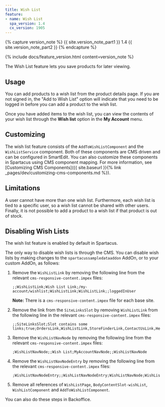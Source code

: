```yaml
---
title: Wish List
feature:
- name: Wish List
  spa_version: 1.4
  cx_version: 1905
---
```


{% capture version_note %}
{{ site.version_note_part1 }} 1.4 {{ site.version_note_part2 }}
{% endcapture %}

{% include docs/feature_version.html content=version_note %}

The Wish List feature lets you save products for later viewing.

## Usage

You can add products to a wish list from the product details page. If you are not signed in, the "Add to Wish List" option will indicate that you need to be logged in before you can add a product to the wish list.

Once you have added items to the wish list, you can view the contents of your wish list through the **Wish list** option in the **My Account** menu.

## Customizing

The wish list feature consists of the `AddToWishListComponent` and the `WishListService` component. Both of these components are CMS driven and can be configured in SmartEdit. You can also customize these components in Spartacus using CMS component mapping. For more information, see [Customizing CMS Components]({{ site.baseurl }}{% link _pages/dev/customizing-cms-components.md %}).

## Limitations

A user cannot have more than one wish list. Furthermore, each wish list is tied to a specific user, so a wish list cannot be shared with other users. Finally, it is not possible to add a product to a wish list if that product is out of stock.

## Disabling Wish Lists

The wish list feature is enabled by default in Spartacus.

The only way to disable wish lists is through the CMS. You can disable wish lists by making changes to the `spartacussampledataaddon` AddOn, or to your custom AddOn, as follows:

1. Remove the `WishListLink` by removing the following line from the relevant `cms-responsive-content.impex` files:

   ```plaintext
   ;;WishListLink;Wish List Link;/my-account/wishlist;WishListLink;WishListLink;;loggedInUser
   ```

   **Note:** There is a `cms-responsive-content.impex` file for each base site.

1. Remove the link from the `SiteLinksSlot` by removing `WishListLink` from the following line in the relevant `cms-responsive-content.impex` files:

   ```plaintext
   ;;SiteLinksSlot;Slot contains some links;true;OrdersLink,WishListLink,StoreFinderLink,ContactUsLink,HelpLink
   ```

1. Remove the `WishListNavNode` by removing the following line from the relevant `cms-responsive-content.impex` files:

   ```plaintext
   ;WishListNavNode;;Wish List;MyAccountNavNode;;WishListNavNode
   ```

1. Remove the `WishListNavNodeEntry` by removing the following line from the relevant `cms-responsive-content.impex` files:

   ```plaintext
   ;WishListNavNodeEntry;;WishListNavNodeEntry;WishListNavNode;WishListLink;
   ```

1. Remove all references of `WishListPage`, `BodyContentSlot-wishList`, `WishListComponent` and `AddToWishListComponent`.

You can also do these steps in Backoffice.
